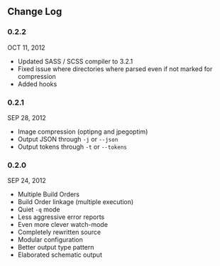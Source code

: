 ## Change Log

### 0.2.2
OCT 11, 2012

* Updated SASS / SCSS compiler to 3.2.1
* Fixed issue where directories where parsed even if not marked for compression
* Added hooks

### 0.2.1
SEP 28, 2012

* Image compression (optipng and jpegoptim)
* Output JSON through `-j` or `--json`
* Output tokens through `-t` or `--tokens`

### 0.2.0
SEP 24, 2012

* Multiple Build Orders
* Build Order linkage (multiple execution)
* Quiet `-q` mode
* Less aggressive error reports
* Even more clever watch-mode
* Completely rewritten source
* Modular configuration
* Better output type pattern
* Elaborated schematic output